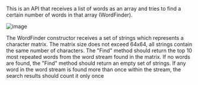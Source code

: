 This is an API that receives a list of words as an array and tries to find a certain number of words in that array (WordFinder).

![image](https://github.com/user-attachments/assets/9b4324b4-31af-4201-8bbb-091a10227dcd)

The WordFinder constructor receives a set of strings which represents a character matrix. The
matrix size does not exceed 64x64, all strings contain the same number of characters. The
"Find" method should return the top 10 most repeated words from the word stream found in the
matrix. If no words are found, the "Find" method should return an empty set of strings. If any
word in the word stream is found more than once within the stream, the search results
should count it only once
